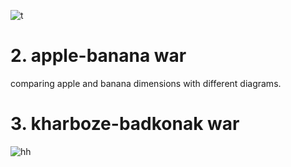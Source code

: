 ![t](https://github.com/mhmdParvari/PyLearn/assets/103634638/f630afe7-8322-4b19-afbd-87799777c274)

# 2. apple-banana war
comparing apple and banana dimensions with different diagrams.

# 3. kharboze-badkonak war

![hh](https://github.com/mhmdParvari/PyLearn/assets/103634638/f50c9ac7-b00e-49a3-916b-1176e66adcaf)

